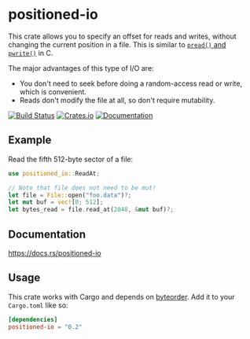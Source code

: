 positioned-io
=============

This crate allows you to specify an offset for reads and writes, without changing the current
position in a file. This is similar to [`pread()` and `pwrite()`][pread] in C.

The major advantages of this type of I/O are:

* You don't need to seek before doing a random-access read or write, which is convenient.
* Reads don't modify the file at all, so don't require mutability.

[pread]: http://man7.org/linux/man-pages/man2/pread.2.html

[![Build Status](https://travis-ci.org/vasi/positioned-io.svg?branch=master)](https://travis-ci.org/vasi/positioned-io)
[![Crates.io](https://img.shields.io/crates/v/positioned-io.svg?maxAge=2592000)](https://crates.io/crates/positioned-io)
[![Documentation](https://docs.rs/positioned-io/badge.svg)](https://docs.rs/positioned-io)

Example
-------

Read the fifth 512-byte sector of a file:

```rust
use positioned_io::ReadAt;

// Note that file does not need to be mut!
let file = File::open("foo.data")?;
let mut buf = vec![0; 512];
let bytes_read = file.read_at(2048, &mut buf)?;
```

Documentation
-------------

https://docs.rs/positioned-io

Usage
-----

This crate works with Cargo and depends on
[byteorder](https://crates.io/crates/byteorder). Add it to your `Cargo.toml` like so:

```toml
[dependencies]
positioned-io = "0.2"
```
